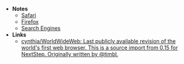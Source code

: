 - **Notes**
	- [Safari](Safari.md)
	- [Firefox](Firefox.md)
	- [Search Engines](Search%20Engines.md)
- **Links**
	- [cynthia/WorldWideWeb: Last publicly available revision of the world's first web browser. This is a source import from 0.15 for NextStep. Originally written by @timbl.](https://github.com/cynthia/WorldWideWeb)